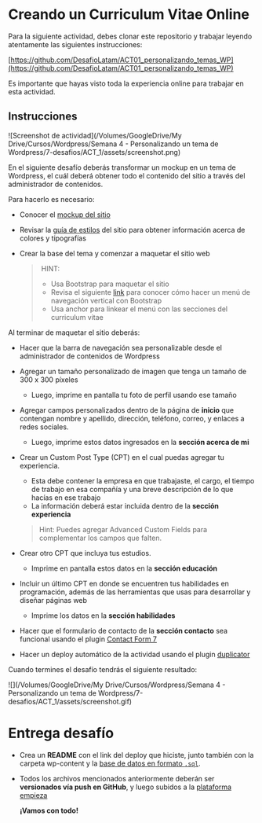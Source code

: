 #  Creando un Curriculum Vitae Online

Para la siguiente actividad, debes clonar este repositorio y trabajar leyendo atentamente las siguientes instrucciones:

[https://github.com/DesafioLatam/ACT01_personalizando_temas_WP](https://github.com/DesafioLatam/ACT01_personalizando_temas_WP)

Es importante que hayas visto toda la experiencia online para trabajar en esta actividad.

## Instrucciones

![Screenshot de actividad](/Volumes/GoogleDrive/My Drive/Cursos/Wordpress/Semana 4 - Personalizando un tema de Wordpress/7-desafios/ACT_1/assets/screenshot.png)



En el siguiente desafío deberás transformar un mockup en un tema de Wordpress, el cuál deberá obtener todo el contenido del sitio a través del administrador de contenidos.

Para hacerlo es necesario:

- Conocer el [mockup del sitio](assets/mockup.png)

- Revisar la [guía de estilos](assets/guide_style.png) del sitio para obtener información acerca de colores y tipografías

- Crear la base del tema y comenzar a maquetar el sitio web

  > ​	HINT:
  >
  > - Usa Bootstrap para maquetar el sitio
  > - Revisa el siguiente [link](https://bootstrapious.com/p/bootstrap-sidebar) para conocer cómo hacer un menú de navegación vertical con Bootstrap
  > - Usa anchor para linkear el menú con las secciones del curriculum vitae



Al terminar de maquetar el sitio deberás:

- Hacer que la barra de navegación sea personalizable desde el administrador de contenidos de Wordpress

- Agregar un tamaño personalizado de imagen que tenga un tamaño de 300 x 300 píxeles

  - Luego, imprime en pantalla tu foto de perfil usando ese tamaño

- Agregar campos personalizados dentro de la página de **inicio** que contengan nombre y apellido, dirección, teléfono, correo, y enlaces a redes sociales.

  - Luego, imprime estos datos ingresados en la **sección acerca de mi**

- Crear un Custom Post Type (CPT) en el cual puedas agregar tu experiencia.

  - Esta debe contener la empresa en  que trabajaste, el cargo, el tiempo de trabajo en esa compañía y una breve descripción de lo que hacías en ese trabajo
  - La información deberá estar incluida dentro de la **sección experiencia**

  > Hint: Puedes agregar Advanced Custom Fields para complementar los campos que falten.

- Crear otro CPT que incluya tus estudios.

  - Imprime  en pantalla estos datos en la **sección educación**

- Incluir un último CPT en donde se encuentren tus habilidades en programación, además de las herramientas que usas para desarrollar y diseñar páginas web

  - Imprime los datos en la **sección habilidades**

- Hacer que el formulario de contacto de la **sección contacto** sea funcional usando el plugin [Contact Form 7](https://wordpress.org/plugins/contact-form-7/)

- Hacer un deploy automático de la actividad usando el plugin [duplicator](https://wordpress.org/plugins/duplicator/)

Cuando termines  el desafío tendrás el siguiente resultado:

![](/Volumes/GoogleDrive/My Drive/Cursos/Wordpress/Semana 4 - Personalizando un tema de Wordpress/7-desafios/ACT_1/assets/screenshot.gif)



# Entrega desafío

- Crea un **README** con el link del deploy que hiciste, junto también con la carpeta wp-content y la [base de datos en formato `.sql`](https://cl.godaddy.com/help/exportar-mis-bases-de-datos-mysql-1487).

- Todos los archivos mencionados anteriormente deberán ser **versionados vía push en GitHub**, y luego subidos a la [plataforma empieza](http://empieza.desafiolatam.com/)

  **¡Vamos con todo!**
